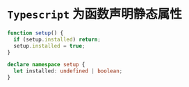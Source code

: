 # `Typescript` 为函数声明静态属性

```typescript
function setup() {
  if (setup.installed) return;
  setup.installed = true;
}

declare namespace setup {
  let installed: undefined | boolean;
}
```
